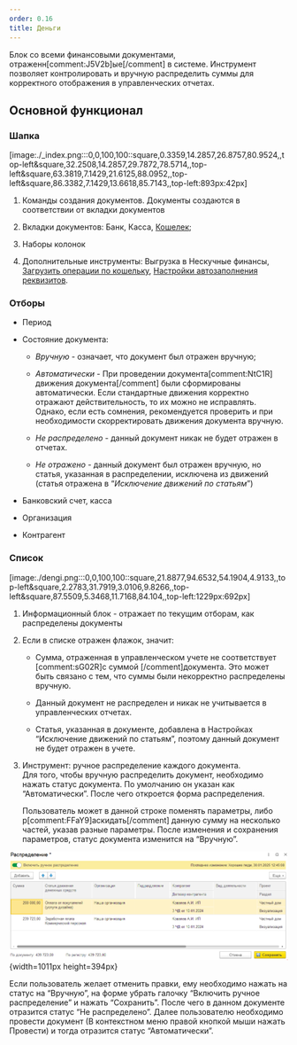 ```yaml
---
order: 0.16
title: Деньги
---
```


Блок со всеми финансовыми документами, отраженн[comment:J5V2b]ые[/comment] в системе. Инструмент позволяет контролировать и вручную распределить суммы для корректного отображения в управленческих отчетах.

## Основной функционал

### Шапка

[image:./_index.png:::0,0,100,100::square,0.3359,14.2857,26.8757,80.9524,,top-left&square,32.2508,14.2857,29.7872,78.5714,,top-left&square,63.3819,7.1429,21.6125,88.0952,,top-left&square,86.3382,7.1429,13.6618,85.7143,,top-left:893px:42px]



1. Команды создания документов. Документы создаются в соответствии от вкладки документов

2. Вкладки документов: Банк, Касса, [Кошелек](./koshelek);

3. Наборы колонок

4. Дополнительные инструменты: Выгрузка в Нескучные финансы, [Загрузить операции по кошельку](./koshelek#загрузить-операции-по-кошельку), [Настройки автозаполнения реквизитов](./nastroyki-avtozapolneniya-rekvizitov).

### Отборы

-  Период

-  Состояние документа:

   -  *Вручную* - означает, что документ был отражен вручную;

   -  *Автоматически* - При проведении документа[comment:NtC1R] движения документа[/comment] были сформированы автоматически. Если стандартные движения корректно отражают действительность, то их можно не исправлять. Однако, если есть сомнения, рекомендуется проверить и при необходимости скорректировать движения документа вручную.

   -  *Не распределено* - данный документ никак не будет отражен в отчетах.

   -  *Не отражено* - данный документ был отражен вручную, но статья, указанная в распределении, исключена из движений (статья отражена в “*Исключение движений по статьям*”)

-  Банковский счет, касса

-  Организация

-  Контрагент

### Список

[image:./dengi.png:::0,0,100,100::square,21.8877,94.6532,54.1904,4.9133,,top-left&square,2.2783,31.7919,3.0106,9.8266,,top-left&square,87.5509,5.3468,11.7168,84.104,,top-left:1229px:692px]

1. Информационный блок - отражает по текущим отборам, как распределены документы

2. Если в списке отражен флажок, значит:

   -  Сумма, отраженная в управленческом учете не соответствует [comment:sG02R]с суммой [/comment]документа. Это может быть связано с тем, что суммы были некорректно распределены вручную.

   -  Данный документ не распределен и никак не учитывается в управленческих отчетах.

   -  Статья, указанная в документе, добавлена в Настройках “Исключение движений по статьям”, поэтому данный документ не будет отражен в учете.

3. Инструмент: ручное распределение каждого документа. \
   Для того, чтобы вручную распределить документ, необходимо нажать статус документа. По умолчанию он указан как “Автоматически”. После чего откроется форма распределения.

   Пользователь может в данной строке поменять параметры, либо р[comment:FFaY9]аскидать[/comment] данную сумму на несколько частей, указав разные параметры. После изменения и сохранения параметров, статус документа изменится на “Вручную”.

![](./dengi-2.png){width=1011px height=394px}



Если пользователь желает отменить правки, ему необходимо нажать на статус на “Вручную”, на форме убрать галочку “Включить ручное распределение” и нажать “Сохранить”. После чего в данном документе отразится статус “Не распределено”. Далее пользователю необходимо провести документ (В контекстном меню правой кнопкой мыши нажать Провести) и тогда отразится статус “Автоматически”.
